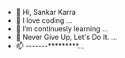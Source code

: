 - 👋 Hi, Sankar Karra
- 👀 I love coding ...
- 🌱 I’m continuesly  learning ...
- 💞️ Never Give Up, Let's Do It.  ...
- 📫 -------*********...

